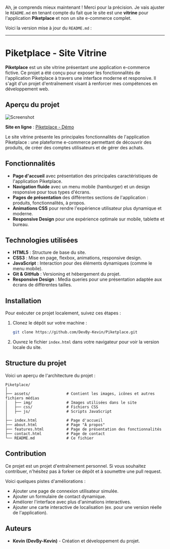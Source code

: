 Ah, je comprends mieux maintenant ! Merci pour la précision. Je vais ajuster le `README.md` en tenant compte du fait que le site est une **vitrine** pour l'application **Piketplace** et non un site e-commerce complet.

Voici la version mise à jour du `README.md` :

---

# Piketplace - Site Vitrine

**Piketplace** est un site vitrine présentant une application e-commerce fictive. Ce projet a été conçu pour exposer les fonctionnalités de l'application Piketplace à travers une interface moderne et responsive. Il s'agit d'un projet d'entraînement visant à renforcer mes compétences en développement web.

## Aperçu du projet

![Screenshot](https://devby-kevin.github.io/Piketplace/img/mobile_piketplace.png)

**Site en ligne** : [Piketplace - Démo](https://devby-kevin.github.io/Piketplace/)

Le site vitrine présente les principales fonctionnalités de l'application Piketplace : une plateforme e-commerce permettant de découvrir des produits, de créer des comptes utilisateurs et de gérer des achats.

## Fonctionnalités

* **Page d'accueil** avec présentation des principales caractéristiques de l'application Piketplace.
* **Navigation fluide** avec un menu mobile (hamburger) et un design responsive pour tous types d'écrans.
* **Pages de présentation** des différentes sections de l'application : produits, fonctionnalités, à propos.
* **Animations CSS** pour rendre l'expérience utilisateur plus dynamique et moderne.
* **Responsive Design** pour une expérience optimale sur mobile, tablette et bureau.

## Technologies utilisées

* **HTML5** : Structure de base du site.
* **CSS3** : Mise en page, flexbox, animations, responsive design.
* **JavaScript** : Interaction pour des éléments dynamiques (comme le menu mobile).
* **Git & GitHub** : Versioning et hébergement du projet.
* **Responsive Design** : Media queries pour une présentation adaptée aux écrans de différentes tailles.

## Installation

Pour exécuter ce projet localement, suivez ces étapes :

1. Clonez le dépôt sur votre machine :

   ```bash
   git clone https://github.com/DevBy-Kevin/Piketplace.git
   ```

2. Ouvrez le fichier `index.html` dans votre navigateur pour voir la version locale du site.

## Structure du projet

Voici un aperçu de l'architecture du projet :

```
Piketplace/
│
├── assets/                # Contient les images, icônes et autres fichiers médias
│   ├── img/               # Images utilisées dans le site
│   ├── css/               # Fichiers CSS
│   ├── js/                # Scripts JavaScript
│
├── index.html             # Page d'accueil
├── about.html             # Page "À propos"
├── features.html          # Page de présentation des fonctionnalités
├── contact.html           # Page de contact
└── README.md              # Ce fichier
```

## Contribution

Ce projet est un projet d'entraînement personnel. Si vous souhaitez contribuer, n'hésitez pas à forker ce dépôt et à soumettre une pull request.

Voici quelques pistes d'améliorations :

* Ajouter une page de connexion utilisateur simulée.
* Ajouter un formulaire de contact dynamique.
* Améliorer l'interface avec plus d'animations interactives.
* Ajouter une carte interactive de localisation (ex. pour une version réelle de l'application).

## Auteurs

* **Kevin (DevBy-Kevin)** - Création et développement du projet.
